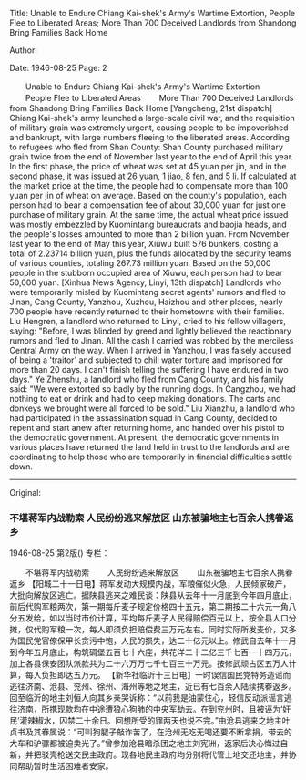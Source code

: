Title: Unable to Endure Chiang Kai-shek's Army's Wartime Extortion, People Flee to Liberated Areas; More Than 700 Deceived Landlords from Shandong Bring Families Back Home

Author:

Date: 1946-08-25
Page: 2

　　Unable to Endure Chiang Kai-shek's Army's Wartime Extortion
　　People Flee to Liberated Areas
　　More Than 700 Deceived Landlords from Shandong Bring Families Back Home
    [Yangcheng, 21st dispatch] Chiang Kai-shek's army launched a large-scale civil war, and the requisition of military grain was extremely urgent, causing people to be impoverished and bankrupt, with large numbers fleeing to the liberated areas. According to refugees who fled from Shan County: Shan County purchased military grain twice from the end of November last year to the end of April this year. In the first phase, the price of wheat was set at 45 yuan per jin, and in the second phase, it was issued at 26 yuan, 1 jiao, 8 fen, and 5 li. If calculated at the market price at the time, the people had to compensate more than 100 yuan per jin of wheat on average. Based on the county's population, each person had to bear a compensation fee of about 30,000 yuan for just one purchase of military grain. At the same time, the actual wheat price issued was mostly embezzled by Kuomintang bureaucrats and baojia heads, and the people's losses amounted to more than 2 billion yuan. From November last year to the end of May this year, Xiuwu built 576 bunkers, costing a total of 2.23714 billion yuan, plus the funds allocated by the security teams of various counties, totaling 267.73 million yuan. Based on the 50,000 people in the stubborn occupied area of Xiuwu, each person had to bear 50,000 yuan.
    [Xinhua News Agency, Linyi, 13th dispatch] Landlords who were temporarily misled by Kuomintang secret agents' rumors and fled to Jinan, Cang County, Yanzhou, Xuzhou, Haizhou and other places, nearly 700 people have recently returned to their hometowns with their families. Liu Hengren, a landlord who returned to Linyi, cried to his fellow villagers, saying: "Before, I was blinded by greed and lightly believed the reactionary rumors and fled to Jinan. All the cash I carried was robbed by the merciless Central Army on the way. When I arrived in Yanzhou, I was falsely accused of being a 'traitor' and subjected to chili water torture and imprisoned for more than 20 days. I can't finish telling the suffering I have endured in two days." Ye Zhenshu, a landlord who fled from Cang County, and his family said: "We were extorted so badly by the running dogs. In Cangzhou, we had nothing to eat or drink and had to keep making donations. The carts and donkeys we brought were all forced to be sold." Liu Xianzhu, a landlord who had participated in the assassination squad in Cang County, decided to repent and start anew after returning home, and handed over his pistol to the democratic government. At present, the democratic governments in various places have returned the land held in trust to the landlords and are coordinating to help those who are temporarily in financial difficulties settle down.



<hr /> 

Original: 


### 不堪蒋军内战勒索  人民纷纷逃来解放区  山东被骗地主七百余人携眷返乡

1946-08-25
第2版()
专栏：

　　不堪蒋军内战勒索
　　人民纷纷逃来解放区
　　山东被骗地主七百余人携眷返乡
    【阳城二十一日电】蒋军发动大规模内战，军粮催似火急，人民倾家破产，大批向解放区逃亡。据陕县逃来之难民谈：陕县从去年十一月底到今年四月底止，前后代购军粮两次，第一期每斤麦子规定价格四十五元，第二期按二十六元一角八分五发给，如以当时市价计算，平均每斤麦子人民得赔偿百元以上，按全县人口分摊，仅代购军粮一次，每人即须负担赔偿费三万元左右。同时实际所发麦价，又多为国民党官僚保甲长贪污中饱，人民的损失，达二十亿元以上。修武自去年十一月到今年五月底止，构筑碉堡五百七十六座，共花洋二十二亿三千七百一十四万元，加上各县保安团队派款共为二十六万万七千七百三十万元。按修武顽占区五万人计算，每人负担即达五万元。
    【新华社临沂十三日电】一时误信国民党特务造谣而逃往济南、沧县、兖州、徐州、海州等地之地主，近已有七百余人陆续携眷返乡。回至临沂的地主刘恒人向其乡亲哭诉称：“以前我是油蒙住心，轻信反动派谣言逃往济南，所携现款均在中途遭狼心狗肺的中央军劫去。在到兖州时，且被诬为‘奸民’灌辣椒水，囚禁二十余日。回想所受的罪两天也说不完。”由沧县逃来之地主叶贞书及其眷属说：“可叫狗腿子敲诈苦了，在沧州无吃无喝还要不断拿捐，带去的大车和驴骡都被迫卖光了。”曾参加沧县暗杀团之地主刘宪洲，返家后决心悔过自新，并把驳壳枪送交民主政府。现各地民主政府均分别将代管土地交还地主，并协同帮助暂时生活困难者安家。
